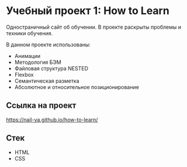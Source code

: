 # Учебный проект 1: How to Learn
Одностраничный сайт об обучении. В проекте раскрыты проблемы и техники обучения.

В данном проекте использованы:

* Анимации
* Методология БЭМ
* Файловая структура NESTED
* Flexbox
* Семантическая разметка
* Абсолютное и относительное позиционирование


## Ссылка на проект

https://nail-ya.github.io/how-to-learn/


## Стек
* HTML
* CSS
